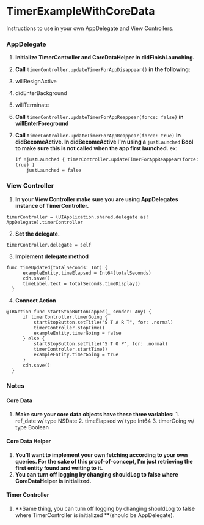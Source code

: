 # TimerExampleWithCoreData

Instructions to use in your own AppDelegate and View Controllers.

### AppDelegate
1. **Initialize TimerController and CoreDataHelper in didFinishLaunching.**
2. **Call** `timerController.updateTimerForAppDisappear()` **in the following:**
  1. willResignActive
  2. didEnterBackground
  3. willTerminate
3. **Call** `timerController.updateTimerForAppReappear(force: false)` **in willEnterForeground**
4. **Call** `timerController.updateTimerForAppReappear(force: true)` **in didBecomeActive. In didBecomeActive I'm using a** `justLaunched` **Bool to make sure this is not called when the app first launched.**
  ex: 
   
    ```
    if !justLaunched { timerController.updateTimerForAppReappear(force: true) }
		justLaunched = false
    ```
    
### View Controller
1. **In your View Controller make sure you are using AppDelegates instance of TimerController.**

  ```
  timerController = (UIApplication.shared.delegate as! AppDelegate).timerController
  ```
2. **Set the delegate.**

  ```
  timerController.delegate = self
  ```
3. **Implement delegate method**

  ```
  func timeUpdated(totalSeconds: Int) {
		exampleEntity.timeElapsed = Int64(totalSeconds)
		cdh.save()
		timeLabel.text = totalSeconds.timeDisplay()
	}
  ```
4. **Connect Action**

  ```
  @IBAction func startStopButtonTapped(_ sender: Any) {
		if timerController.timerGoing {
			startStopButton.setTitle("S T A R T", for: .normal)
			timerController.stopTime()
			exampleEntity.timerGoing = false
		} else {
			startStopButton.setTitle("S T O P", for: .normal)
			timerController.startTime()
			exampleEntity.timerGoing = true
		}
		cdh.save()
	}
  ```
  
### Notes
#### Core Data
  1. **Make sure your core data objects have these three variables:**
    1. ref_date w/ type NSDate
    2. timeElapsed w/ type Int64
    3. timerGoing w/ type Boolean
    
#### Core Data Helper
  1. **You'll want to implement your own fetching according to your own queries. For the sake of this proof-of-concept, I'm just retrieving the first entity found and writing to it.**
  2. **You can turn off logging by changing shouldLog to false where CoreDataHelper is initialized.**

#### Timer Controller
  1. **Same thing, you can turn off logging by changing shouldLog to false where TimerController is initialized **(should be AppDelegate).
